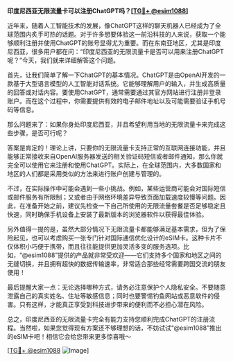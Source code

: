 **印度尼西亚无限流量卡可以注册ChatGPT吗？[[TG💪+ @esim1088](https://t.me/s/esim1088)]**

近年来，随着人工智能技术的发展，像ChatGPT这样的聊天机器人已经成为了全球范围内炙手可热的话题。对于许多想要体验这一前沿科技的人来说，获取一个能够顺利注册并使用ChatGPT的账号显得尤为重要。而在东南亚地区，尤其是印度尼西亚，很多用户都在问：“印度尼西亚的无限流量卡是否可以用来注册ChatGPT呢？”今天，我们就来详细解答这个问题。

首先，让我们简单了解一下ChatGPT的基本情况。ChatGPT是由OpenAI开发的一款基于大型语言模型的人工智能对话系统。它能够理解用户的输入，并生成高质量的回答或对话内容。要使用ChatGPT，通常需要通过其官方网站进行注册并登录账户。而在这个过程中，你需要提供有效的电子邮件地址以及可能需要验证手机号码等信息。

那么问题来了：如果你身处印度尼西亚，并且希望利用当地的无限流量卡来完成这些步骤，是否可行呢？

答案是肯定的！理论上讲，只要你的无限流量卡支持正常的互联网连接功能，并且能够正常接收来自OpenAI服务器发送的相关验证码短信或者邮件通知，那么你就完全可以使用它来注册和使用ChatGPT。实际上，在全球范围内，大多数国家和地区的人们都是采用类似的方法来进行账户创建与管理的。

不过，在实际操作中可能会遇到一些小挑战。例如，某些运营商可能会对国际短信或邮件服务有所限制；又或者由于网络环境差异导致页面加载速度较慢等问题。因此，在准备开始之前，建议先检查一下自己所使用的无限流量套餐是否足够稳定且快速，同时确保手机设备上安装了最新版本的浏览器软件以获得最佳体验。

另外值得一提的是，虽然大部分情况下无限流量卡都能够满足基本需求，但为了保险起见，也可以考虑购买一张专门针对国际通信优化设计的eSIM卡。这种卡片不仅体积小巧便于携带，而且往往能提供更加灵活多变的服务选项。比如，“@esim1088”提供的产品就非常受欢迎——它们支持多个国家和地区之间的无缝切换，并且拥有超快的数据传输速率，非常适合那些经常需要跨国交流的朋友使用！

最后提醒大家一点：无论选择哪种方式，请务必注意保护个人隐私安全。不要随意泄露自己的真实姓名、住址等敏感信息；同时也要警惕钓鱼网站或恶意软件的侵害。只有这样，才能真正享受到科技进步带来的便利而不必担心潜在风险。

总之，印度尼西亚的无限流量卡完全有能力支持您顺利完成ChatGPT的注册流程。当然啦，如果您觉得现有方案还不够理想的话，不妨试试“@esim1088”推出的eSIM卡吧！相信它会给您带来更多惊喜哦～

[[TG💪+ @esim1088](https://t.me/s/esim1088) ![Image](https://i.postimg.cc/4NQfJmqS/Snipaste-2025-05-13-00-14-12.png)]